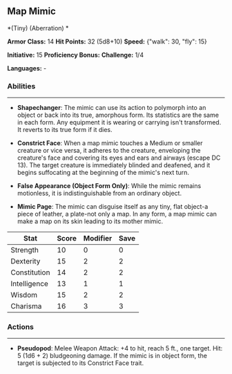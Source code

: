 ## Map Mimic
*(Tiny) (Aberration) *

**Armor Class:** 14
**Hit Points:** 32 (5d8+10)
**Speed:** {"walk": 30, "fly": 15}

**Initiative:** 15
**Proficiency Bonus:**
**Challenge:** 1/4

**Languages:** -

### Abilities
 --- 
- **Shapechanger**: The mimic can use its action to polymorph into an object or back into its true, amorphous form. Its statistics are the same in each form. Any equipment it is wearing or carrying isn't transformed. It reverts to its true form if it dies.

- **Constrict Face**: When a map mimic touches a Medium or smaller creature or vice versa, it adheres to the creature, enveloping the creature's face and covering its eyes and ears and airways (escape DC 13). The target creature is immediately blinded and deafened, and it begins suffocating at the beginning of the mimic's next turn.

- **False Appearance (Object Form Only)**: While the mimic remains motionless, it is indistinguishable from an ordinary object.

- **Mimic Page**: The mimic can disguise itself as any tiny, flat object-a piece of leather, a plate-not only a map. In any form, a map mimic can make a map on its skin leading to its mother mimic.



| Stat | Score | Modifier | Save |
| ---- | ---- | ---- | ---- |
| Strength | 10 | 0 | 0 |
| Dexterity | 15 | 2 | 2 |
| Constitution | 14 | 2 | 2 |
| Intelligence | 13 | 1 | 1 |
| Wisdom | 15 | 2 | 2 |
| Charisma | 16 | 3 | 3 |

### Actions
 --- 
- **Pseudopod**: Melee Weapon Attack: +4 to hit, reach 5 ft., one target. Hit: 5 (1d6 + 2) bludgeoning damage. If the mimic is in object form, the target is subjected to its Constrict Face trait.

